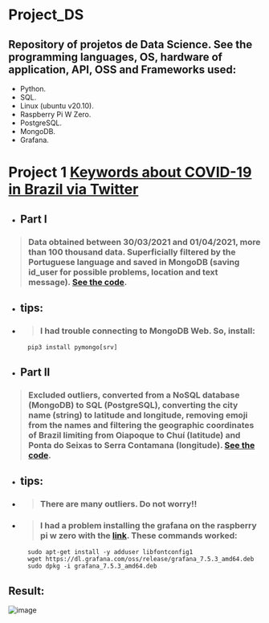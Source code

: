 # Project_DS

## Repository of projetos de Data Science. See the programming languages, OS, hardware of application, API, OSS and Frameworks used:

  - Python.
  - SQL.
  - Linux (ubuntu v20.10).
  - Raspberry Pi W Zero.
  - PostgreSQL.
  - MongoDB.
  - Grafana.
  
  


# Project 1 [Keywords about COVID-19 in Brazil via Twitter](https://github.com/Mendes1302/Projects_DS/tree/main/Text_Mining/Twitter_covid)

* ## Part I

> ### Data obtained between 30/03/2021 and 01/04/2021, more than 100 thousand data. Superficially filtered by the Portuguese language and saved in MongoDB (saving id_user for possible problems, location and text message). [See the code](https://github.com/Mendes1302/Projects_DS/blob/main/Text_Mining/Twitter_covid/get_filter_saved.py).

* ## tips:
* > ### I had trouble connecting to MongoDB Web. So, install:
        pip3 install pymongo[srv]
        
* ## Part II

> ### Excluded outliers, converted from a NoSQL database (MongoDB) to SQL (PostgreSQL), converting the city name (string) to latitude and longitude, removing emoji from the names and filtering the geographic coordinates of Brazil limiting from Oiapoque to Chuí (latitude) and Ponta do Seixas to Serra Contamana (longitude). [See the code](https://github.com/Mendes1302/Projects_DS/blob/main/Text_Mining/Twitter_covid/send_database.py).

* ## tips:
* > ### There are many outliers. Do not worry!!
* > ### I had a problem installing the grafana on the raspberry pi w zero with the [link](https://grafana.com/tutorials/install-grafana-on-raspberry-pi/). These commands worked:
        sudo apt-get install -y adduser libfontconfig1
        wget https://dl.grafana.com/oss/release/grafana_7.5.3_amd64.deb
        sudo dpkg -i grafana_7.5.3_amd64.deb

        
        
        
        

## Result:
![image](https://github.com/Mendes1302/Projects_DS/blob/main/Text_Mining/Twitter_covid/midia/conclusion.png)


